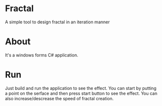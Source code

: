 # Fractal
A simple tool to design fractal in an iteration manner 

# About
It's a windows forms C# application.

# Run
Just build and run the application to see the effect.
You can start by putting a point on the serface and then press start button to see the effect.
You can also increase/descrease the speed of fractal creation.
